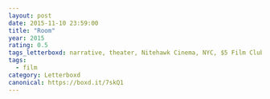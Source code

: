 ```yaml
---
layout: post 
date: 2015-11-10 23:59:00
title: "Room"
year: 2015
rating: 0.5
tags_letterboxd: narrative, theater, Nitehawk Cinema, NYC, $5 Film Club
tags:
  - film
category: Letterboxd
canonical: https://boxd.it/7skQ1
---
```

